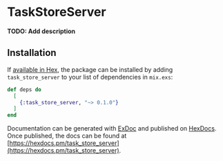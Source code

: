 # TaskStoreServer

**TODO: Add description**

## Installation

If [available in Hex](https://hex.pm/docs/publish), the package can be installed
by adding `task_store_server` to your list of dependencies in `mix.exs`:

```elixir
def deps do
  [
    {:task_store_server, "~> 0.1.0"}
  ]
end
```

Documentation can be generated with [ExDoc](https://github.com/elixir-lang/ex_doc)
and published on [HexDocs](https://hexdocs.pm). Once published, the docs can
be found at [https://hexdocs.pm/task_store_server](https://hexdocs.pm/task_store_server).

